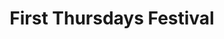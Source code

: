 ---
dateStart: 2016-11-03
dateEnd: 2016-11-03
title: "First Thursdays Festival"
venue: "Arts & Humanities Council"
organizer: Ed Comantale
credit: Todd Theriault 
city: Bloomington
state: IN
country: USA
pdfLink:
venueImages:
 - sm: image01.sm.jpg
   lg: image01.lg.jpg
 - sm: image02.sm.jpg
   lg: image02.lg.jpg
 - sm: image03.sm.jpg
   lg: image03.lg.jpg
 - sm: image04.sm.jpg
   lg: image04.lg.jpg
 - sm: image05.sm.jpg
   lg: image05.lg.jpg
---